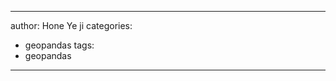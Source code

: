 
---
author: Hone Ye ji
categories: 
 - geopandas
tags: 
 - geopandas
---

<!--stackedit_data:
eyJoaXN0b3J5IjpbNjU5MjYxMzgxXX0=
-->